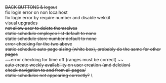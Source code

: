 ~~BACK BUTTONS & logout~~ \
fix login error on non localhost \
fix login error by require number and disable wekkit \
visual upgrades \
~~not allow user to delete themselves~~ \
~~static schedule employee list default to none~~ \
~~static schedule store number default to none~~ \
~~error checking for the two above~~ \
~~static schedule auto page sizing (white box), probably do the same for other pages~~ \
~~error checking for time off (ranges must be correct) ~~ \
~~auto create weekly availability on user creation (and deletion)~~ \
~~check navigation to and from all pages/~~ \
~~static schedules not appearing correctly?~~ \
